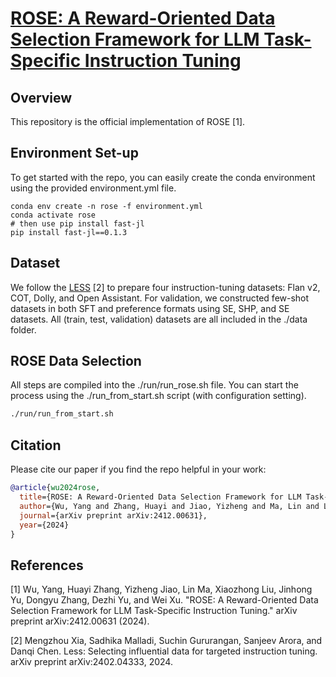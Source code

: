 # [ROSE: A Reward-Oriented Data Selection Framework for LLM Task-Specific Instruction Tuning](https://arxiv.org/abs/2412.00631)

## Overview
This repository is the official implementation of ROSE [1].

## Environment Set-up

To get started with the repo, you can easily create the conda environment using the provided environment.yml file.
```setup
conda env create -n rose -f environment.yml
conda activate rose
# then use pip install fast-jl
pip install fast-jl==0.1.3

```


## Dataset

We follow the [LESS](https://github.com/princeton-nlp/LESS?tab=readme-ov-file#less-selecting-influential-data-for-targeted-instruction-tuning) [2] to prepare four instruction-tuning datasets: Flan v2, COT, Dolly, and Open Assistant. For validation, we constructed few-shot datasets in both SFT and preference formats using SE, SHP, and SE datasets. All (train, test, validation) datasets are all included in the ./data folder.

## ROSE Data Selection
All steps are compiled into the ./run/run_rose.sh file. You can start the process using the ./run_from_start.sh script (with configuration setting).

```bash
./run/run_from_start.sh
```


## Citation
Please cite our paper if you find the repo helpful in your work:

```bibtex
@article{wu2024rose,
  title={ROSE: A Reward-Oriented Data Selection Framework for LLM Task-Specific Instruction Tuning},
  author={Wu, Yang and Zhang, Huayi and Jiao, Yizheng and Ma, Lin and Liu, Xiaozhong and Yu, Jinhong and Zhang, Dongyu and Yu, Dezhi and Xu, Wei},
  journal={arXiv preprint arXiv:2412.00631},
  year={2024}
}
```

## References
[1] Wu, Yang, Huayi Zhang, Yizheng Jiao, Lin Ma, Xiaozhong Liu, Jinhong Yu, Dongyu Zhang, Dezhi Yu, and Wei Xu. "ROSE: A Reward-Oriented Data Selection Framework for LLM Task-Specific Instruction Tuning." arXiv preprint arXiv:2412.00631 (2024).

[2] Mengzhou Xia, Sadhika Malladi, Suchin Gururangan, Sanjeev Arora, and Danqi Chen. Less: Selecting influential data for targeted instruction tuning. arXiv preprint arXiv:2402.04333, 2024.

